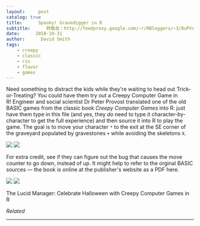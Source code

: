 ```yaml
---
layout:     post
catalog: true
title:      Spooky! Gravedigger in R
subtitle:      转载自：http://feedproxy.google.com/~r/RBloggers/~3/8uPVrYlrg70/
date:      2018-10-31
author:      David Smith
tags:
    - creepy
    - classic
    - rss
    - flavor
    - games
---
```







Need something to distract the kids while they're waiting to head out Trick-or-Treating? You could have them try out a Creepy Computer Game in R! Engineer and social scientist Dr Peter Provost translated one of the old BASIC games from the classic book *Creepy Computer Games* into R: just have them type in this file (and yes, they *do* need to type it character-by-character to get the full experience) and then source it into R to play the game. The goal is to move your character `*` to the exit at the SE corner of the graveyard populated by gravestones `+` while avoiding the skeletons `X`.

![](https://revolution-computing.typepad.com/.a/6a010534b1db25970b022ad39cfe3a200d-800wi)
![](https://revolution-computing.typepad.com/.a/6a010534b1db25970b022ad39cfe3a200d-800wi)


For extra credit, see if they can figure out the bug that causes the move counter to go down, instead of up. It might help to refer to the orginal BASIC sources — the book is online at the publisher's website as a PDF here.

![](https://revolution-computing.typepad.com/.a/6a010534b1db25970b022ad39cffef200d-800wi)
![](https://revolution-computing.typepad.com/.a/6a010534b1db25970b022ad39cffef200d-800wi)


The Lucid Manager: Celebrate Halloween with Creepy Computer Games in R


*Related*








---
